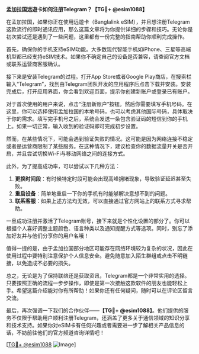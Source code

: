 **孟加拉国远遊卡如何注册Telegram？【TG💪+ @esim1088】**

在孟加拉国，如果你正在使用远遊卡（Banglalink eSIM），并且想注册Telegram这款流行的即时通讯应用，那么这篇文章将为你提供详细的步骤和技巧。无论你是初次尝试还是遇到了一些问题，这里都有一份完整的指南帮助你顺利完成操作。

首先，确保你的手机支持eSIM功能。大多数现代智能手机如iPhone、三星等高端机型都已经支持eSIM技术。如果你不确定自己的设备是否兼容，请查阅官方文档或联系运营商客服确认。

接下来是安装Telegram的过程。打开App Store或者Google Play商店，在搜索栏输入“Telegram”，找到由Telegram团队开发的应用程序后点击下载并安装。安装完成后，打开应用界面，你会看到欢迎页面，提示你创建新账户或登录已有账户。

对于首次使用的用户来说，点击“注册新账户”按钮。然后你需要填写手机号码。在这里，你可以选择使用孟加拉国的本地号码，也可以考虑其他国际号码，具体取决于你的需求。填写完手机号之后，系统会发送一条包含验证码的短信到你的手机上。如果一切正常，输入收到的验证码即可完成初步设置。

然而，在某些情况下，可能会遇到验证失败的情况。这可能是因为网络连接不稳定或者是运营商限制了某些服务。在这种情况下，建议检查你的数据流量开关是否开启，并且尝试切换Wi-Fi与移动网络之间的连接方式。

此外，为了提高成功率，可以尝试以下几种方法：
1. **更换时间段**：有时候特定时段可能会出现高峰拥堵现象，导致验证延迟甚至失败。
2. **重启设备**：简单地重启一下你的手机有时能够解决意想不到的问题。
3. **联系客服**：如果上述方法均无效，可以直接通过官方网站上的联系方式寻求帮助。

一旦成功注册并激活了Telegram账号，接下来就是个性化设置的部分了。你可以根据个人喜好调整主题颜色、语言种类以及通知提醒方式等选项。同时，别忘了添加好友并与他们分享你的用户名哦！

值得一提的是，由于孟加拉国部分地区可能存在网络环境较为复杂的状况，因此在使用过程中要特别注意保护个人信息安全。避免随意加入陌生群组或点击不明链接，以免造成不必要的损失。

总之，无论是为了保持联络还是获取资讯，Telegram都是一个非常实用的选择。只要按照正确的流程一步步操作，即使是第一次接触这款软件的朋友也能轻松上手。希望这篇介绍能对你有所帮助！如果你还有任何疑问，随时可以在评论区留言交流。

最后，再次强调一下我们的合作伙伴——**【TG💪+ @esim1088】**。他们提供的服务不仅限于帮助用户顺利注册Telegram，还涵盖了更多关于通信领域的知识分享和技术支持。如果你对eSIM卡有任何兴趣或者需要进一步了解相关产品信息的话，不妨前往他们的官方频道咨询详情吧！

[[TG💪+ @esim1088](https://t.me/s/esim1088) ![Image](https://i.postimg.cc/4NQfJmqS/Snipaste-2025-05-13-00-14-12.png)]